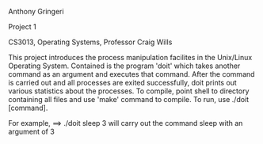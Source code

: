 Anthony Gringeri

Project 1

CS3013, Operating Systems, Professor Craig Wills

This project introduces the process manipulation facilites in the Unix/Linux Operating System.
Contained is the program 'doit' which takes another command as an argument and executes that command.
After the command is carried out and all processes are exited successfully, 
	doit prints out various statistics about the processes.
To compile, point shell to directory containing all files and use 'make' command to compile.
To run, use ./doit [command].

For example, 
==> ./doit sleep 3
	will carry out the command sleep with an argument of 3

